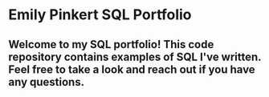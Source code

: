 # Emily Pinkert SQL Portfolio

## Welcome to my SQL portfolio! This code repository contains examples of SQL I've written. Feel free to take a look and reach out if you have any questions.
